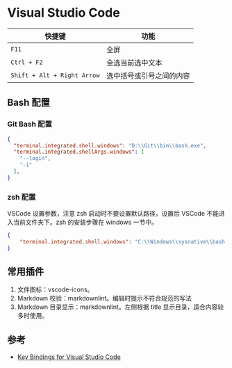 # Visual Studio Code

快捷键 | 功能
-----  | -----
`F11` | 全屏
`Ctrl + F2` | 全选当前选中文本
`Shift + Alt + Right Arrow` | 选中括号或引号之间的内容

## Bash 配置

### Git Bash 配置

```json
{
  "terminal.integrated.shell.windows": "D:\\Git\\bin\\bash.exe",
  "terminal.integrated.shellArgs.windows": [
    "--login",
    "-i"
  ],
}
```

### zsh 配置

VSCode 设置参数，注意 zsh 启动时不要设置默认路径，设置后 VSCode 不能进入当前文件夹下。zsh 的安装步骤在 windows 一节中。

```json
{
    "terminal.integrated.shell.windows": "C:\\Windows\\sysnative\\bash.exe"
}
```

## 常用插件

1. 文件图标：vscode-icons。
2. Markdown 校验：markdownlint。编辑时提示不符合规范的写法
3. Markdown 目录显示：markdownlint。左侧根据 title 显示目录，适合内容较多时使用。

## 参考

- [Key Bindings for Visual Studio Code](https://code.visualstudio.com/docs/customization/keybindings)
